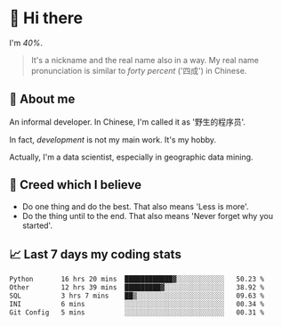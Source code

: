 # 👋 Hi there

I'm *40%*.

> It's a nickname and the real name also in a way.
> My real name pronunciation is similar to *forty percent* ('四成') in Chinese.

## :speech_balloon: About me

An informal developer. In Chinese, I'm called it as '野生的程序员'.

In fact, _development_ is not my main work. It's my hobby.

Actually, I'm a data scientist, especially in geographic data mining.

## :see_no_evil: Creed which I believe

- Do one thing and do the best. That also means 'Less is more'.
- Do the thing until to the end. That also means 'Never forget why you started'.

## :chart_with_upwards_trend: Last 7 days my coding stats

<!--START_SECTION:waka-->

```txt
Python       16 hrs 20 mins  ████████████▓░░░░░░░░░░░░   50.23 %
Other        12 hrs 39 mins  █████████▓░░░░░░░░░░░░░░░   38.92 %
SQL          3 hrs 7 mins    ██▒░░░░░░░░░░░░░░░░░░░░░░   09.63 %
INI          6 mins          ░░░░░░░░░░░░░░░░░░░░░░░░░   00.34 %
Git Config   5 mins          ░░░░░░░░░░░░░░░░░░░░░░░░░   00.31 %
```

<!--END_SECTION:waka-->
